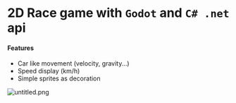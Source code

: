# 2D Race game with `Godot` and `C# .net` api
#### Features
- Car like movement (velocity, gravity...)
- Speed display (km/h)
- Simple sprites as decoration

![untitled.png](https://i.postimg.cc/tgQ0qxd5/untitled.png)
